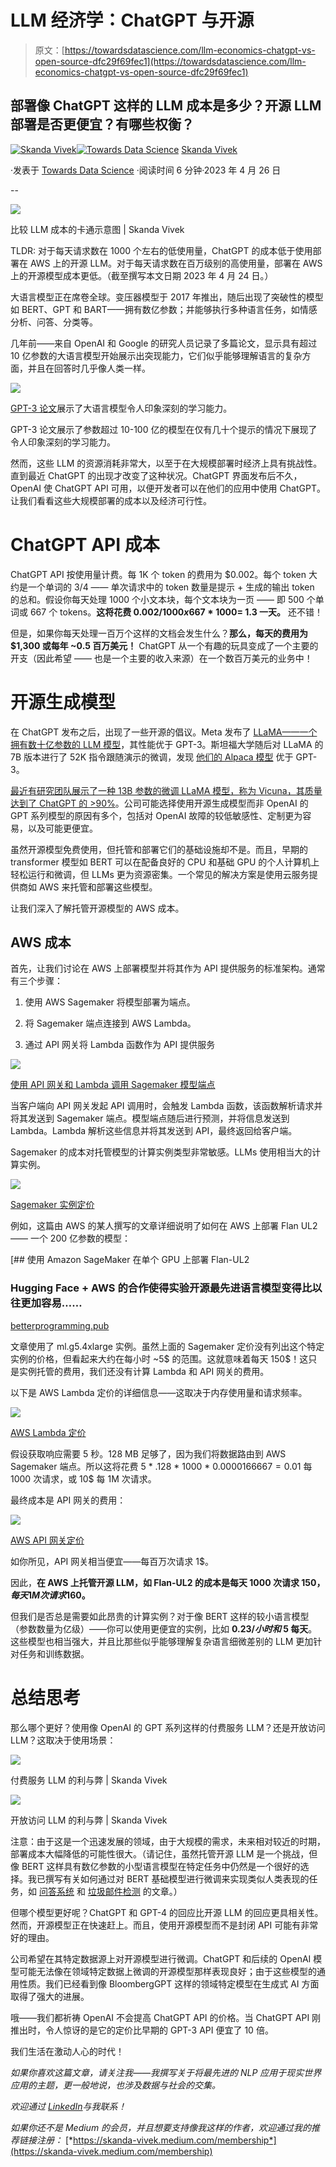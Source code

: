 # LLM 经济学：ChatGPT 与开源

> 原文：[https://towardsdatascience.com/llm-economics-chatgpt-vs-open-source-dfc29f69fec1](https://towardsdatascience.com/llm-economics-chatgpt-vs-open-source-dfc29f69fec1)

## 部署像 ChatGPT 这样的 LLM 成本是多少？开源 LLM 部署是否更便宜？有哪些权衡？

[](https://skanda-vivek.medium.com/?source=post_page-----dfc29f69fec1--------------------------------)[![Skanda Vivek](../Images/9d25bee2fb75176ca7f7ea6eff7d7ab5.png)](https://skanda-vivek.medium.com/?source=post_page-----dfc29f69fec1--------------------------------)[](https://towardsdatascience.com/?source=post_page-----dfc29f69fec1--------------------------------)[![Towards Data Science](../Images/a6ff2676ffcc0c7aad8aaf1d79379785.png)](https://towardsdatascience.com/?source=post_page-----dfc29f69fec1--------------------------------) [Skanda Vivek](https://skanda-vivek.medium.com/?source=post_page-----dfc29f69fec1--------------------------------)

·发表于 [Towards Data Science](https://towardsdatascience.com/?source=post_page-----dfc29f69fec1--------------------------------) ·阅读时间 6 分钟·2023 年 4 月 26 日

--

![](../Images/fa975d94faf37f22c807696c80da0324.png)

比较 LLM 成本的卡通示意图 | Skanda Vivek

TLDR: 对于每天请求数在 1000 个左右的低使用量，ChatGPT 的成本低于使用部署在 AWS 上的开源 LLM。对于每天请求数在百万级别的高使用量，部署在 AWS 上的开源模型成本更低。（截至撰写本文日期 2023 年 4 月 24 日。）

大语言模型正在席卷全球。变压器模型于 2017 年推出，随后出现了突破性的模型如 BERT、GPT 和 BART——拥有数亿参数；并能够执行多种语言任务，如情感分析、问答、分类等。

几年前——来自 OpenAI 和 Google 的研究人员记录了多篇论文，显示具有超过 10 亿参数的大语言模型开始展示出突现能力，它们似乎能够理解语言的复杂方面，并且在回答时几乎像人类一样。

![](../Images/f39567219981d5f1f495ab8bd9f9174f.png)

[GPT-3 论文](https://arxiv.org/abs/2005.14165)展示了大语言模型令人印象深刻的学习能力。

GPT-3 论文展示了参数超过 10-100 亿的模型在仅有几十个提示的情况下展现了令人印象深刻的学习能力。

然而，这些 LLM 的资源消耗非常大，以至于在大规模部署时经济上具有挑战性。直到最近 ChatGPT 的出现才改变了这种状况。ChatGPT 界面发布后不久，OpenAI 使 ChatGPT API 可用，以便开发者可以在他们的应用中使用 ChatGPT。让我们看看这些大规模部署的成本以及经济可行性。

# ChatGPT API 成本

ChatGPT API 按使用量计费。每 1K 个 token 的费用为 $0.002。每个 token 大约是一个单词的 3/4 —— 单次请求中的 token 数量是提示 + 生成的输出 token 的总和。假设你每天处理 1000 个小文本块，每个文本块为一页 —— 即 500 个单词或 667 个 tokens。**这将花费 $0.002/1000x667*1000= ~$1.3 一天。** 还不错！

但是，如果你每天处理一百万个这样的文档会发生什么？**那么，每天的费用为 $1,300 或每年 ~0.5 百万美元！** ChatGPT 从一个有趣的玩具变成了一个主要的开支（因此希望 —— 也是一个主要的收入来源）在一个数百万美元的业务中！

# 开源生成模型

在 ChatGPT 发布之后，出现了一些开源的倡议。Meta 发布了 [LLaMA——一个拥有数十亿参数的 LLM 模型](https://ai.facebook.com/blog/large-language-model-llama-meta-ai/)，其性能优于 GPT-3。斯坦福大学随后对 LLaMA 的 7B 版本进行了 52K 指令跟随演示的微调，发现 [他们的 Alpaca 模型](https://crfm.stanford.edu/2023/03/13/alpaca.html) 优于 GPT-3。

[最近有研究团队展示了一种 13B 参数的微调 LLaMA 模型，称为 Vicuna，其质量达到了 ChatGPT 的 >90%](https://vicuna.lmsys.org/)。公司可能选择使用开源生成模型而非 OpenAI 的 GPT 系列模型的原因有多个，包括对 OpenAI 故障的较低敏感性、定制更为容易，以及可能更便宜。

虽然开源模型免费使用，但托管和部署它们的基础设施却不是。而且，早期的 transformer 模型如 BERT 可以在配备良好的 CPU 和基础 GPU 的个人计算机上轻松运行和微调，但 LLMs 更为资源密集。一个常见的解决方案是使用云服务提供商如 AWS 来托管和部署这些模型。

让我们深入了解托管开源模型的 AWS 成本。

## AWS 成本

首先，让我们讨论在 AWS 上部署模型并将其作为 API 提供服务的标准架构。通常有三个步骤：

1.  使用 AWS Sagemaker 将模型部署为端点。

1.  将 Sagemaker 端点连接到 AWS Lambda。

1.  通过 API 网关将 Lambda 函数作为 API 提供服务

![](../Images/f6023397d6b436e188b548f74e4fc97a.png)

[使用 API 网关和 Lambda 调用 Sagemaker 模型端点](https://aws.amazon.com/blogs/machine-learning/call-an-amazon-sagemaker-model-endpoint-using-amazon-api-gateway-and-aws-lambda/)

当客户端向 API 网关发起 API 调用时，会触发 Lambda 函数，该函数解析请求并将其发送到 Sagemaker 端点。模型端点随后进行预测，并将信息发送到 Lambda。Lambda 解析这些信息并将其发送到 API，最终返回给客户端。

Sagemaker 的成本对托管模型的计算实例类型非常敏感。LLMs 使用相当大的计算实例。

![](../Images/b32a9a0d869317c427aa9307917cd4f7.png)

[Sagemaker 实例定价](https://aws.amazon.com/sagemaker/pricing/?p=pm&c=sm&z=2)

例如，这篇由 AWS 的某人撰写的文章详细说明了如何在 AWS 上部署 Flan UL2 —— 一个 200 亿参数的模型：

[](https://betterprogramming.pub/deploy-flan-ul2-on-a-single-gpu-1778dac605f3?source=post_page-----dfc29f69fec1--------------------------------) [## 使用 Amazon SageMaker 在单个 GPU 上部署 Flan-UL2

### Hugging Face + AWS 的合作使得实验开源最先进语言模型变得比以往更加容易……

[betterprogramming.pub](https://betterprogramming.pub/deploy-flan-ul2-on-a-single-gpu-1778dac605f3?source=post_page-----dfc29f69fec1--------------------------------)

文章使用了 ml.g5.4xlarge 实例。虽然上面的 Sagemaker 定价没有列出这个特定实例的价格，但看起来大约在每小时 ~5$ 的范围。这就意味着每天 150$！这只是实例托管的费用，我们还没有计算 Lambda 和 API 网关的费用。

以下是 AWS Lambda 定价的详细信息——这取决于内存使用量和请求频率。

![](../Images/76c3c94e61983612142278210fbaa61c.png)

[AWS Lambda 定价](https://aws.amazon.com/lambda/pricing/)

假设获取响应需要 5 秒。128 MB 足够了，因为我们将数据路由到 AWS Sagemaker 端点。所以这将花费 5 * .128 * 1000 * $0.0000166667 = 0.01$ 每 1000 次请求，或 10$ 每 1M 次请求。

最终成本是 API 网关的费用：

![](../Images/bae2fc46e6a3b3c1ae8ba8e38e0c60e5.png)

[AWS API 网关定价](https://aws.amazon.com/api-gateway/pricing/)

如你所见，API 网关相当便宜——每百万次请求 1$。

因此，**在 AWS 上托管开源 LLM，如 Flan-UL2 的成本是每天 1000 次请求 150$，每天 1M 次请求 160$。**

但我们是否总是需要如此昂贵的计算实例？对于像 BERT 这样的较小语言模型（参数数量为亿级）——你可以使用更便宜的实例，比如 **$0.23/小时和 ~5$ 每天**。这些模型也相当强大，并且比那些似乎能够理解复杂语言细微差别的 LLM 更加针对任务和训练数据。

# 总结思考

那么哪个更好？使用像 OpenAI 的 GPT 系列这样的付费服务 LLM？还是开放访问 LLM？这取决于使用场景：

![](../Images/8da5d346bdd3bdd5e95c61253fdf48cf.png)

付费服务 LLM 的利与弊 | Skanda Vivek

![](../Images/edbb5072fea5e8b9d77b42a82d1b4cb9.png)

开放访问 LLM 的利与弊 | Skanda Vivek

注意：由于这是一个迅速发展的领域，由于大规模的需求，未来相对较近的时期，部署成本大幅降低的可能性很大。（请记住，虽然托管开源 LLM 是一个挑战，但像 BERT 这样具有数亿参数的小型语言模型在特定任务中仍然是一个很好的选择。我已撰写有关如何通过对 BERT 基础模型进行微调来实现类似人类表现的任务，如 [问答系统](/fine-tune-transformer-models-for-question-answering-on-custom-data-513eaac37a80) 和 [垃圾邮件检测](/transformer-models-for-custom-text-classification-through-fine-tuning-3b065cc08da1) 的文章。）

但哪个模型更好呢？ChatGPT 和 GPT-4 的回应比开源 LLM 的回应更具相关性。然而，开源模型正在快速赶上。而且，使用开源模型而不是封闭 API 可能有非常好的理由。

公司希望在其特定数据源上对开源模型进行微调。ChatGPT 和后续的 OpenAI 模型可能无法像在领域特定数据上微调的开源模型那样表现良好；由于这些模型的通用性质。我们已经看到像 BloombergGPT 这样的领域特定模型在生成式 AI 方面取得了强大的进展。

哦——我们都祈祷 OpenAI 不会提高 ChatGPT API 的价格。当 ChatGPT API 刚推出时，令人惊讶的是它的定价比早期的 GPT-3 API 便宜了 10 倍。

我们生活在激动人心的时代！

*如果你喜欢这篇文章，请关注我——我撰写关于将最先进的 NLP 应用于现实世界应用的主题，更一般地说，也涉及数据与社会的交集。*

*欢迎通过* [*LinkedIn*](https://www.linkedin.com/in/skanda-vivek-01619311b/)*与我联系！*

*如果你还不是 Medium 的会员，并且想要支持像我这样的作者，欢迎通过我的推荐链接注册：* [*https://skanda-vivek.medium.com/membership*](https://skanda-vivek.medium.com/membership)
